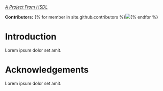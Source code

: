 *[A Project From HSDL](https://hsdl.github.io/)*

**Contributors:** {% for member in site.github.contributors %}![]({{member.avatar_url}}\&s=32){% endfor %}

# Introduction
Lorem ipsum dolor set amit.

# Acknowledgements
Lorem ipsum dolor set amit.
